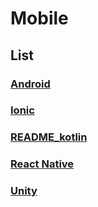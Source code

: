 # Mobile

## List

### [Android](README_android.md)

### [Ionic](README_ionic)

### [README_kotlin](README_kotlin.md)

### [React Native](README_react_native)

### [Unity](README_unity)
